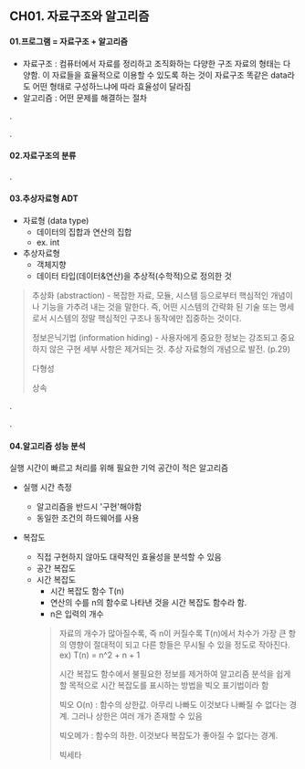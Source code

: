 ## CH01. 자료구조와 알고리즘


#### 01.프로그램 = 자료구조 + 알고리즘
- 자료구조 : 컴퓨터에서 자료를 정리하고 조직화하는 다양한 구조
자료의 형태는 다양함. 이 자료들을 효율적으로 이용할 수 있도록 하는 것이 자료구조
똑같은 data라도 어떤 형태로 구성하느냐에 따라 효율성이 달라짐
- 알고리즘 : 어떤 문제를 해결하는 절차
 
 
 .
 

.
#### 02.자료구조의 분류

.


#### 03.추상자료형 ADT
- 자료형 (data type) 
    - 데이터의 집합과 연산의 집합
    - ex. int
- 추상자료형
    - 객체지향
    - 데이터 타입(데이터&연산)을 추상적(수학적)으로 정의한 것

 
> 추상화 (abstraction) - 복잡한 자료, 모듈, 시스템 등으로부터 핵심적인 개념이나 기능을 가추려 내는 것을 말한다. 즉, 어떤 시스템의 간략화 된 기술 또는 명세로서 시스템의 정말 핵심적인 구조나 동작에만 집중하는 것이다.
>
> 정보은닉기법 (information hiding) - 사용자에게 중요한 정보는 강조되고 중요하지 않은 구현 세부 사항은 제거되는 것. 추상 자료형의 개념으로 발전.
(p.29)
>
> 다형성
>
> 상속


.


.
#### 04.알고리즘 성능 분석
실행 시간이 빠르고 처리를 위해 필요한 기억 공간이 적은 알고리즘
- 실행 시간 측정
    - 알고리즘을 반드시 '구현'해야함
    - 동일한 조건의 하드웨어를 사용


- 복잡도
    - 직접 구현하지 않아도 대략적인 효율성을 분석할 수 있음
    - 공간 복잡도
    - 시간 복잡도
        - 시간 복잡도 함수 T(n)
        - 연산의 수를 n의 함수로 나타낸 것을 시간 복잡도 함수라 함.
        - n은 입력의 개수
        > 자료의 개수가 많아질수록, 즉 n이 커질수록 T(n)에서 차수가 가장 큰 항의 영향이 절대적이 되고 다른 항들은 무시될 수 있을 정도로 작아진다. ex) T(n) = n^2 + n + 1
        >
        > 시간 복잡도 함수에서 불필요한 정보를 제거하여 알고리즘 분석을 쉽게 할 목적으로 시간 복잡도를 표시하는 방법을 빅오 표기법이라 함
        >
        > 빅오 O(n) : 함수의 상한값. 아무리 나빠도 이것보다 나빠질 수 없다는 경계. 그러나 상한은 여러 개가 존재할 수 있음
        >
        > 빅오메가 : 함수의 하한. 이것보다 복잡도가 좋아질 수 없다는 경계.
        >
        > 빅세타

